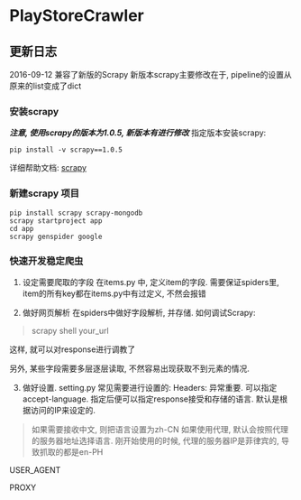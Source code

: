 # PlayStoreCrawler

## 更新日志
2016-09-12 兼容了新版的Scrapy
新版本scrapy主要修改在于, pipeline的设置从原来的list变成了dict

### 安装scrapy
***___注意, 使用scrapy的版本为1.0.5, 新版本有进行修改___***
指定版本安装scrapy:
```
pip install -v scrapy==1.0.5
```

详细帮助文档: [scrapy](http://doc.scrapy.org/en/latest/intro/install.html)

### 新建scrapy 项目
```shell
pip install scrapy scrapy-mongodb 
scrapy startproject app
cd app
scrapy genspider google
```


### 快速开发稳定爬虫
1. 设定需要爬取的字段
在items.py 中, 定义item的字段.  需要保证spiders里, item的所有key都在items.py中有过定义, 不然会报错

2. 做好网页解析
 在spiders中做好字段解析, 并存储.
 如何调试Scrapy:

>scrapy shell your_url

这样, 就可以对response进行调教了

另外, 某些字段需要多层逐层读取, 不然容易出现获取不到元素的情况. 


3. 做好设置.
setting.py
常见需要进行设置的:
Headers: 异常重要. 可以指定accept-language. 指定后便可以指定response接受和存储的语言. 默认是根据访问的IP来设定的.
> 如果需要接收中文, 则把语言设置为zh-CN
如果使用代理, 默认会按照代理的服务器地址选择语言. 刚开始使用的时候, 代理的服务器IP是菲律宾的, 导致抓取的都是en-PH

USER_AGENT

PROXY


